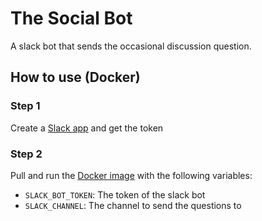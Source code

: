 # The Social Bot
A slack bot that sends the occasional discussion question.


## How to use (Docker)

### Step 1
Create a [Slack app](https://api.slack.com/apps/) and get the token

### Step 2
Pull and run the [Docker image](https://hub.docker.com/repository/docker/hhaslam11/thesocialbot) with the following variables:
- `SLACK_BOT_TOKEN`: The token of the slack bot
- `SLACK_CHANNEL`: The channel to send the questions to
